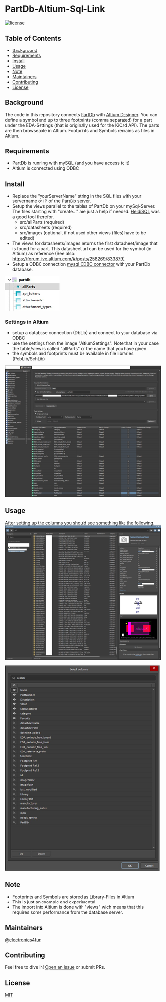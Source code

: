 # PartDb-Altium-Sql-Link

[![license](https://img.shields.io/github/license/:user/:repo.svg)](LICENSE)


## Table of Contents

- [Background](#background)
- [Requirements](#requirements)
- [Install](#install)
- [Usage](#usage)
- [Note](#note)
- [Maintainers](#maintainers)
- [Contributing](#contributing)
- [License](#license)


## Background
The code in this repository connects [PartDb](https://github.com/Part-DB/Part-DB-server) with [Altium Designer](https://www.altium.com/de/altium-designer).
You can define a symbol and up to three footprints (comma separated) for a part under the EDA-Settings (that is originally used for the KiCad API).
The parts are then browseable in Altium.
Footprints and Symbols remains as files in Altium.


## Requirements
- PartDb is running with mySQL (and you have access to it)
- Altium is connected using ODBC


## Install
- Replace the "yourServerName" string in the SQL files with your servername or IP of the PartDb server.
- Setup the views parallel to the tables of PartDb on your mySql-Server. The files starting with "create..." are just a help if needed. [HeidiSQL](https://www.heidisql.com) was a good tool therefor.
  - src/allParts (required)
  - src/datasheets (required)
  - src/images (optional, if not used other views (files) have to be edited)
- The views for datasheets/images returns the first datasheet/image that is found for a part. This datasheet url can be used for the symbol (in Altium) as reference (See also: https://forum.live.altium.com/#/posts/258269/833879).
- Setup a ODBC connection [mysql ODBC connector](https://dev.mysql.com/downloads/connector/odbc/) with your PartDb database.

![View on MySql-Server](/doc/ViewOnPartDb.jpg)


### Settings in Altium
- setup a database connection (DbLib) and connect to your database via ODBC
- use the settings from the image "AltiumSettings". Note that in your case the table/view is called "allParts" or the name that you have given.
- the symbols and footprints must be available in file libraries (PcbLib/SchLib)
  
![Altium Settings](/doc/AltiumDbLibSettings.jpg)


## Usage
After setting up the columns you should see something like the following.
![Altium Symbol Reference](/doc/ComponentsView.jpg)

![Altium Parts](/doc/AltiumDbColumns.jpg)


## Note
- Footprints and Symbols are stored as Library-Files in Altium
- This is just an example and experimental
- The import into Altium is done with "views" wich means that this requires some performance from the database server.

  
## Maintainers

[@electronics4fun](https://github.com/electronics4fun)


## Contributing

Feel free to dive in! [Open an issue](https://github.com/electronics4fun/PartDb-Altium-Connector/issues/new) or submit PRs.


## License

[MIT](LICENSE)





